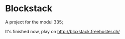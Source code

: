 # Blockstack
A project for the modul 335;

It's finished now, play on http://bloxstack.freehoster.ch/
